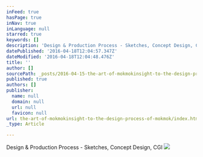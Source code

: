 ```yaml
---
inFeed: true
hasPage: true
inNav: true
inLanguage: null
starred: true
keywords: []
description: 'Design & Production Process - Sketches, Concept Design, CGI'
datePublished: '2016-04-18T12:04:57.347Z'
dateModified: '2016-04-18T12:04:48.476Z'
title: ''
author: []
sourcePath: _posts/2016-04-15-the-art-of-mokmokinsight-to-the-design-process-of-mokmok.md
published: true
authors: []
publisher:
  name: null
  domain: null
  url: null
  favicon: null
url: the-art-of-mokmokinsight-to-the-design-process-of-mokmok/index.html
_type: Article

---
```

Design & Production Process - Sketches, Concept Design, CGI
![](https://the-grid-user-content.s3-us-west-2.amazonaws.com/570aab0a-23ed-4851-aaf9-5486c938d536.jpg)